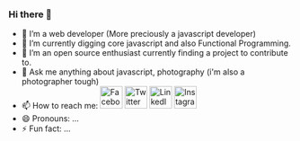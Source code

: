 ### Hi there 👋

- 🔭 I’m a web developer (More preciously a javascript developer)
- 🌱 I’m currently digging core javascript and also Functional Programming.
- 👯 I’m an open source enthusiast currently finding a project to contribute to.
- 💬 Ask me anything about javascript, photography (i'm also a photographer tough)
- 📫 How to reach me: <a href="https://www.facebook.com/himanshu27.stu" target="_blank"><img src="https://static.xx.fbcdn.net/rsrc.php/yb/r/hLRJ1GG_y0J.ico" height="40px" width="40px" alt="Facebook"/></a>  <a href="https://twitter.com/imhimanshu27" target="_blank"><img height="40px" width="40px" src="https://abs.twimg.com/favicons/twitter.ico" alt="Twitter"/></a>  <a href="https://www.linkedin.com/in/im-himanshu27" target="_blank"><img height="40px" width="40px" src="https://static-exp1.licdn.com/sc/h/eahiplrwoq61f4uan012ia17i" alt="LinkedIn"/></a>  <a href="https://www.instagram.com/himanshu.tasveer" target="_blank"><img height="40px" width="40px" src="https://www.instagram.com/static/images/ico/favicon.ico/36b3ee2d91ed.ico" alt="Instagram"/></a>
- 😄 Pronouns: ...
- ⚡ Fun fact: ...

